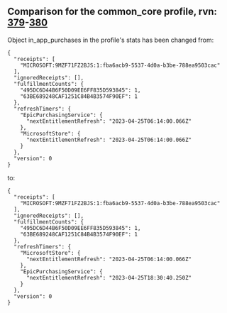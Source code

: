 ## Comparison for the common_core profile, rvn: [379](https://github.com/PRO100KatYT/FortniteProfileRevisions/tree/main/profiles/common_core/379%20common_core.json)-[380](https://github.com/PRO100KatYT/FortniteProfileRevisions/tree/main/profiles/common_core/380%20common_core.json)

Object in_app_purchases in the profile's stats has been changed from:

```
{
  "receipts": [
    "MICROSOFT:9MZF71FZ2BJS:1:fba6acb9-5537-4d0a-b3be-788ea9503cac"
  ],
  "ignoredReceipts": [],
  "fulfillmentCounts": {
    "495DC6D44B6F50D09EE6FF835D593845": 1,
    "63BE689248CAF1251C84B4B3574F90EF": 1
  },
  "refreshTimers": {
    "EpicPurchasingService": {
      "nextEntitlementRefresh": "2023-04-25T06:14:00.066Z"
    },
    "MicrosoftStore": {
      "nextEntitlementRefresh": "2023-04-25T06:14:00.066Z"
    }
  },
  "version": 0
}
```

to:

```
{
  "receipts": [
    "MICROSOFT:9MZF71FZ2BJS:1:fba6acb9-5537-4d0a-b3be-788ea9503cac"
  ],
  "ignoredReceipts": [],
  "fulfillmentCounts": {
    "495DC6D44B6F50D09EE6FF835D593845": 1,
    "63BE689248CAF1251C84B4B3574F90EF": 1
  },
  "refreshTimers": {
    "MicrosoftStore": {
      "nextEntitlementRefresh": "2023-04-25T06:14:00.066Z"
    },
    "EpicPurchasingService": {
      "nextEntitlementRefresh": "2023-04-25T18:30:40.250Z"
    }
  },
  "version": 0
}
```

<br><br>
